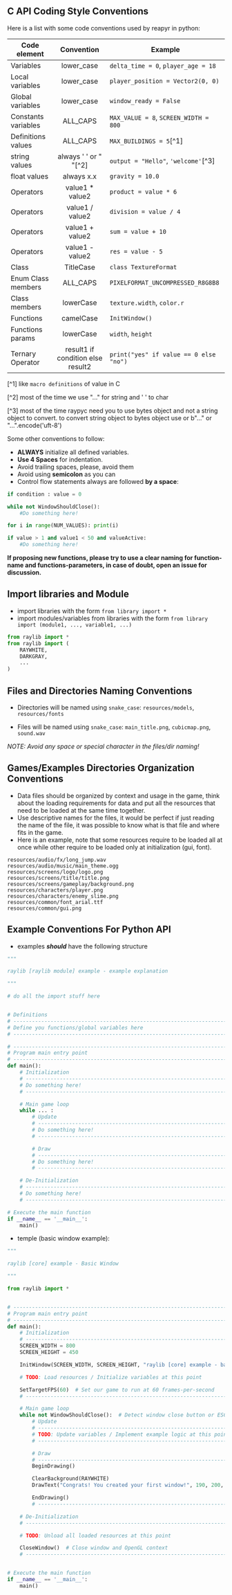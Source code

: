 ## C API Coding Style Conventions

Here is a list with some code conventions used by reapyr in python:

| Code element        |            Convention             | Example                                |
|---------------------|:---------------------------------:|----------------------------------------|
| Variables           |            lower_case             | `delta_time = 0`, `player_age = 18`    |
| Local variables     |            lower_case             | `player_position = Vector2(0, 0)`      |
| Global variables    |            lower_case             | `window_ready = False`                 |
| Constants variables |             ALL_CAPS              | `MAX_VALUE = 8`, `SCREEN_WIDTH = 800`  |
| Definitions values  |             ALL_CAPS              | `MAX_BUILDINGS = 5`[^1]                |
| string values       |       always ' ' or " "[^2]       | `output = "Hello"`, `'welcome'`[^3]    |
| float values        |            always x.x             | `gravity = 10.0`                       |
| Operators           |          value1 * value2          | `product = value * 6`                  |
| Operators           |          value1 / value2          | `division = value / 4`                 |
| Operators           |          value1 + value2          | `sum = value + 10`                     |
| Operators           |          value1 - value2          | `res = value - 5`                      |
| Class               |             TitleCase             | `class TextureFormat`                  |
| Enum Class members  |             ALL_CAPS              | `PIXELFORMAT_UNCOMPRESSED_R8G8B8`      |
| Class members       |             lowerCase             | `texture.width`, `color.r`             |
| Functions           |             camelCase             | `InitWindow()`                         |
| Functions params    |             lowerCase             | `width`, `height`                      |
| Ternary Operator    | result1 if condition else result2 | `print("yes" if value == 0 else "no")` |

[^1] like `macro definitions` of value in C

[^2] most of the time we use "..." for string and ' ' to char

[^3] most of the time raypyc need you to use bytes object and not a string object to convert.
to convert string object to bytes object use or b"..." or "...".encode('uft-8')

Some other conventions to follow:

- **ALWAYS** initialize all defined variables.
- **Use 4 Spaces** for indentation.
- Avoid trailing spaces, please, avoid them
- Avoid using **semicolon** as you can
- Control flow statements always are followed **by a space**:

```python
if condition : value = 0

while not WindowShouldClose():
    #Do something here!

for i in range(NUM_VALUES): print(i)
```

```python
if value > 1 and value1 < 50 and valueActive:
    #Do something here!
```

**If proposing new functions, please try to use a clear naming for function-name and functions-parameters, in case of
doubt, open an issue for discussion.**

## Import libraries and Module

- import libraries with the form `from library import *`
- import modules/variables from libraries with the form `from library import (module1, ..., variable1, ...)`

```python
from raylib import *
from raylib import (
    RAYWHITE,
    DARKGRAY,
    ...
)
```

## Files and Directories Naming Conventions

- Directories will be named using `snake_case`: `resources/models`, `resources/fonts`

- Files will be named using `snake_case`: `main_title.png`, `cubicmap.png`, `sound.wav`

_NOTE: Avoid any space or special character in the files/dir naming!_

## Games/Examples Directories Organization Conventions

- Data files should be organized by context and usage in the game, think about the loading requirements for data and put
  all the resources that need to be loaded at the same time together.
- Use descriptive names for the files, it would be perfect if just reading the name of the file, it was possible to know
  what is that file and where fits in the game.
- Here is an example, note that some resources require to be loaded all at once while other require to be loaded only at
  initialization (gui, font).

```
resources/audio/fx/long_jump.wav
resources/audio/music/main_theme.ogg
resources/screens/logo/logo.png
resources/screens/title/title.png
resources/screens/gameplay/background.png
resources/characters/player.png
resources/characters/enemy_slime.png
resources/common/font_arial.ttf
resources/common/gui.png
```

## Example Conventions For Python API

- examples ***should*** have the following structure

```python
"""

raylib [raylib module] example - example explanation

"""

# do all the import stuff here


# Definitions
# ------------------------------------------------------------------------------------
# Define you functions/global variables here
# ------------------------------------------------------------------------------------

# ------------------------------------------------------------------------------------
# Program main entry point
# ------------------------------------------------------------------------------------
def main():
    # Initialization
    # ------------------------------------------------------------------------------------
    # Do something here!
    # ------------------------------------------------------------------------------------

    # Main game loop
    while ... :
        # Update
        # ----------------------------------------------------------------------------------
        # Do something here!
        # ----------------------------------------------------------------------------------

        # Draw
        # ----------------------------------------------------------------------------------
        # Do something here!
        # ----------------------------------------------------------------------------------

    # De-Initialization
    # ----------------------------------------------------------------------------------
    # Do something here!
    # ----------------------------------------------------------------------------------

# Execute the main function
if __name__ == '__main__':
    main()
```

- temple (basic window example):

```python
"""

raylib [core] example - Basic Window

"""

from raylib import *


# ------------------------------------------------------------------------------------
# Program main entry point
# ------------------------------------------------------------------------------------
def main():
    # Initialization
    # ------------------------------------------------------------------------------------
    SCREEN_WIDTH = 800
    SCREEN_HEIGHT = 450

    InitWindow(SCREEN_WIDTH, SCREEN_HEIGHT, "raylib [core] example - basic window")

    # TODO: Load resources / Initialize variables at this point

    SetTargetFPS(60)  # Set our game to run at 60 frames-per-second
    # ------------------------------------------------------------------------------------

    # Main game loop
    while not WindowShouldClose():  # Detect window close button or ESC key
        # Update
        # ----------------------------------------------------------------------------------
        # TODO: Update variables / Implement example logic at this point
        # ----------------------------------------------------------------------------------

        # Draw
        # ----------------------------------------------------------------------------------
        BeginDrawing()

        ClearBackground(RAYWHITE)
        DrawText("Congrats! You created your first window!", 190, 200, 20, LIGHTGRAY)

        EndDrawing()
        # ----------------------------------------------------------------------------------

    # De-Initialization
    # ----------------------------------------------------------------------------------

    # TODO: Unload all loaded resources at this point

    CloseWindow()  # Close window and OpenGL context
    # ----------------------------------------------------------------------------------


# Execute the main function
if __name__ == '__main__':
    main()
```